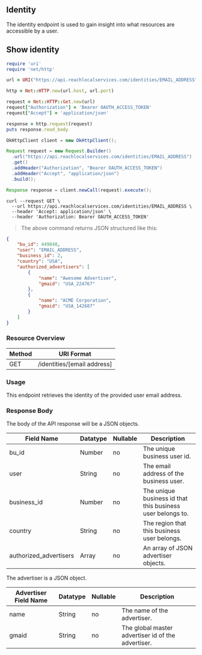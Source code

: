 ## Identity

The identity endpoint is used to gain insight into what resources are accessible by a user.

## Show identity

```ruby
require 'uri'
require 'net/http'

url = URI("https://api.reachlocalservices.com/identities/EMAIL_ADDRESS")

http = Net::HTTP.new(url.host, url.port)

request = Net::HTTP::Get.new(url)
request["Authorization"] = 'Bearer OAUTH_ACCESS_TOKEN'
request["Accept"] = 'application/json'

response = http.request(request)
puts response.read_body
```

```java
OkHttpClient client = new OkHttpClient();

Request request = new Request.Builder()
  .url("https://api.reachlocalservices.com/identities/EMAIL_ADDRESS")
  .get()
  .addHeader("Authorization", "Bearer OAUTH_ACCESS_TOKEN")
  .addHeader("Accept", "application/json")
  .build();

Response response = client.newCall(request).execute();
```

```shell
curl --request GET \
  --url https://api.reachlocalservices.com/identities/EMAIL_ADDRESS \
  --header 'Accept: application/json' \
  --header 'Authorization: Bearer OAUTH_ACCESS_TOKEN'
```

> The above command returns JSON structured like this:

```json
{
    "bu_id": 449848,
    "user": "EMAIL_ADDRESS",
    "business_id": 2,
    "country": "USA",
    "authorized_advertisers": [
        {
            "name": "Awesome Advertiser",
            "gmaid": "USA_224767"
        },
        {
            "name": "ACME Corporation",
            "gmaid": "USA_142687"
        }
    ]
}
```
### Resource Overview

| Method | URI Format |
|---|---|
| GET | /identities/[email address] |

### Usage
This endpoint retrieves the identity of the provided user email address.

### Response Body
The body of the API response will be a JSON objects.

Field Name | Datatype | Nullable | Description
---------- | -------- | -------- | -----------
bu_id | Number | no | The unique business user id.
user | String | no | The email address of the business user.
business_id | Number | no | The unique business id that this business user belongs to.
country | String | no | The region that this business user belongs.
authorized_advertisers | Array | no | An array of JSON advertiser objects.

The advertiser is a JSON object.

Advertiser Field Name | Datatype | Nullable | Description
---------- | -------- | -------- | -----------
name | String | no | The name of the advertiser.
gmaid | String | no | The global master advertiser id of the advertiser.
